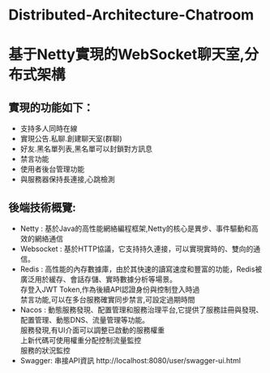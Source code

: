 # Distributed-Architecture-Chatroom

# 基于Netty實現的WebSocket聊天室,分布式架構

## 實現的功能如下：
- 支持多人同時在線<br />
- 實現公告.私聊.創建聊天室(群聊)<br />
- 好友.黑名單列表,黑名單可以封鎖對方訊息<br />
- 禁言功能<br />
- 使用者後台管理功能<br />
- 與服務器保持長連接,心跳檢測<br />

## 後端技術概覽:

-  Netty : 基於Java的高性能網絡編程框架,Netty的核心是異步、事件驅動和高效的網絡通信<br />
-  Websocket : 基於HTTP協議，它支持持久連接，可以實現實時的、雙向的通信。<br />
-  Redis : 高性能的內存數據庫，由於其快速的讀寫速度和豐富的功能，Redis被廣泛用於緩存、會話存儲、實時數據分析等場景。<br />
存登入JWT Token,作為後續API認證身份與控制登入時過<br />
禁言功能,可以在多台服務確實同步禁言,可設定過期時間<br />
-  Nacos : 動態服務發現、配置管理和服務治理平台,它提供了服務註冊與發現、配置管理、動態DNS、流量管理等功能。<br />
服務發現,有UI介面可以調整已啟動的服務權重<br />
上新代碼可使用權重分配控制流量監控<br />
服務的狀況監控<br />
-  Swagger: 串接API資訊
http://localhost:8080/user/swagger-ui.html




